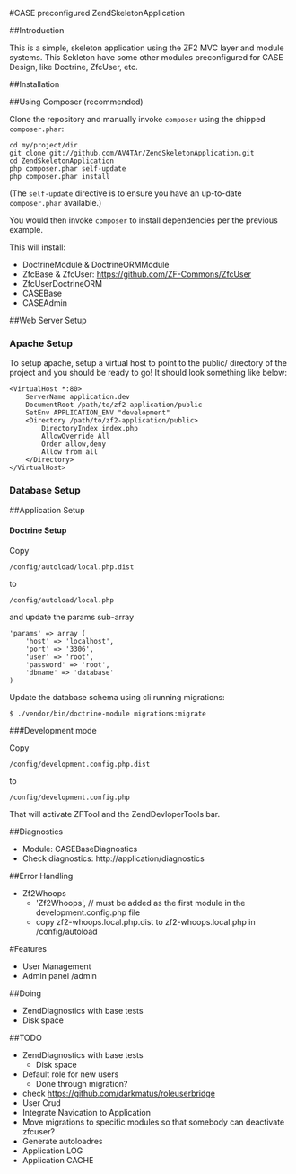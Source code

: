 #CASE preconfigured ZendSkeletonApplication


##Introduction

This is a simple, skeleton application using the ZF2 MVC layer and module systems.
This Sekleton have some other modules preconfigured for CASE Design, like Doctrine, ZfcUser, etc.


##Installation


##Using Composer (recommended)

Clone the repository and manually invoke `composer` using the shipped
`composer.phar`:

    cd my/project/dir
    git clone git://github.com/AV4TAr/ZendSkeletonApplication.git
    cd ZendSkeletonApplication
    php composer.phar self-update
    php composer.phar install

(The `self-update` directive is to ensure you have an up-to-date `composer.phar`
available.)

You would then invoke `composer` to install dependencies per the previous example.

This will install:

 - DoctrineModule & DoctrineORMModule
 - ZfcBase & ZfcUser: https://github.com/ZF-Commons/ZfcUser
 - ZfcUserDoctrineORM
 - CASEBase
 - CASEAdmin


##Web Server Setup



### Apache Setup

To setup apache, setup a virtual host to point to the public/ directory of the
project and you should be ready to go! It should look something like below:

    <VirtualHost *:80>
        ServerName application.dev
        DocumentRoot /path/to/zf2-application/public
        SetEnv APPLICATION_ENV "development"
        <Directory /path/to/zf2-application/public>
            DirectoryIndex index.php
            AllowOverride All
            Order allow,deny
            Allow from all
        </Directory>
    </VirtualHost>

### Database Setup


##Application Setup


#### Doctrine Setup

Copy

	/config/autoload/local.php.dist
to

	/config/autoload/local.php
and update the params sub-array

	'params' => array (
		'host' => 'localhost',
		'port' => '3306',
		'user' => 'root',
		'password' => 'root',
		'dbname' => 'database'
	)

Update the database schema using cli running migrations:

	$ ./vendor/bin/doctrine-module migrations:migrate
###Development mode

Copy

	/config/development.config.php.dist
to

	/config/development.config.php
That will activate ZFTool and the ZendDevloperTools bar.

##Diagnostics
  - Module: CASEBaseDiagnostics
  - Check diagnostics: http://application/diagnostics

##Error Handling
  - Zf2Whoops
    - 'Zf2Whoops',   // must be added as the first module in the development.config.php file
    - copy zf2-whoops.local.php.dist to zf2-whoops.local.php in /config/autoload

#Features

 - User Management
 - Admin panel /admin

 ##Doing

   - ZendDiagnostics with base tests
   - Disk space

 ##TODO

  - ZendDiagnostics with base tests
    - Disk space
  - Default role for new users
    - Done through migration?
  - check https://github.com/darkmatus/roleuserbridge
  - User Crud
  - Integrate Navication to Application
  - Move migrations to specific modules so that somebody can deactivate zfcuser?
  - Generate autoloadres
  - Application LOG
  - Application CACHE
